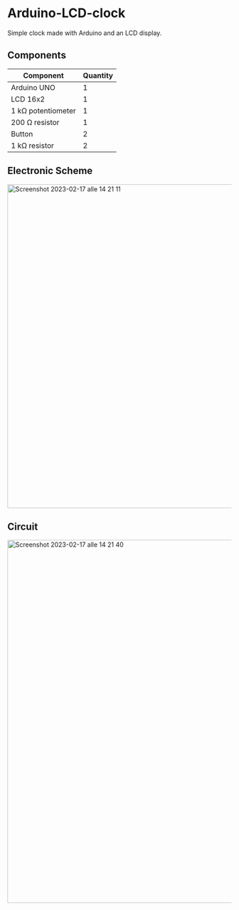 # Arduino-LCD-clock
Simple clock made with Arduino and an LCD display.

## Components
| Component | Quantity |
| ----------|----------|
| Arduino UNO | 1 |
| LCD 16x2 | 1 |
| 1 kΩ potentiometer | 1 |
| 200 Ω resistor | 1 |
| Button | 2 |
| 1 kΩ resistor | 2 |

## Electronic Scheme
<img width="726" alt="Screenshot 2023-02-17 alle 14 21 11" src="https://user-images.githubusercontent.com/96085386/219664002-d402360b-7fa0-4c23-b26f-9f86f0cec0ec.png">

## Circuit
<img width="814" alt="Screenshot 2023-02-17 alle 14 21 40" src="https://user-images.githubusercontent.com/96085386/219664042-3184f6a8-f59f-4812-aed9-b976816b5655.png">
